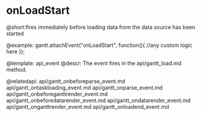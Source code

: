 onLoadStart
=============
@short:fires immediately before loading data from the data source has been started


@example:
gantt.attachEvent("onLoadStart", function(){
    //any custom logic here
});

@template:	api_event
@descr:
The event fires in the api/gantt_load.md method.

@relatedapi:
    api/gantt_onbeforeparse_event.md
    api/gantt_ontaskloading_event.md
	api/gantt_onparse_event.md
	api/gantt_onbeforeganttrender_event.md
    api/gantt_onbeforedatarender_event.md
    api/gantt_ondatarender_event.md
	api/gantt_onganttrender_event.md
    api/gantt_onloadend_event.md